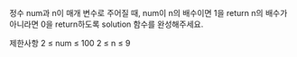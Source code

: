 정수 num과 n이 매개 변수로 주어질 때, num이 n의 배수이면 1을 return n의 배수가 아니라면 0을 return하도록 solution 함수를 완성해주세요.

제한사항
2 ≤ num ≤ 100
2 ≤ n ≤ 9